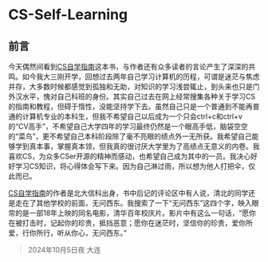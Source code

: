 # CS-Self-Learning
## 前言
今天偶然间看到[CS自学指南](https://csdiy.wik)这本书，与作者还有众多读者的言论产生了深深的共鸣。如今我大三刚开学，回想过去两年自己学习计算机的历程，可谓是迷茫与焦虑并存，大多数时候都感觉到孤独和无助，对知识的学习浅尝辄止，到头来也只是门外汉水平，愧对自己科班的身份。其实自己过去在网上经常搜集各种关于学习CS的指南和教程，但碍于惰性，没能坚持学下去。虽然自己只是一个普通到不能再普通的计算机专业的本科生，但我不希望自己以后成为一个只会ctrl+c和ctrl+v的“CV高手”，不希望自己大学四年的学习最终仍然是一个眼高手低，脑袋空空的“菜鸟”，更不希望自己本科阶段除了毫不亮眼的绩点外一无所获。我希望自己能够学到真本事，掌握真本领，但我真的很讨厌大学里为了高绩点无意义的内卷。我喜欢CS，为众多CSer开源的精神而感动，也希望自己成为其中的一员。我决心好好学习CS知识，将心得体会写下来。因为自己淋过雨，所以想为他人打把伞，仅此而已。

[CS自学指南](https://csdiy.wik)的作者是北大信科出身，书中后记的评论区中有人说，清北的同学还是走在了其他学校的前面，无问西东。我搜索了一下“无问西东”这四个字，映入眼帘的是一部18年上映的同名电影，清华百年校庆片。影片中有这么一句话，“愿你在被打击时，记起你的珍贵，抵挡恶意；愿你在迷茫时，坚信你的珍贵，爱你所爱，行你所行，听从你心，无问西东。”

> 2024年10月5日夜 大连
